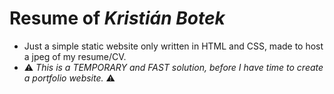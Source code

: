 # Resume of *Kristián Botek*
 - Just a simple static website only written in HTML and CSS, made to host a jpeg of my resume/CV.
 - ⚠️ *This is a TEMPORARY and FAST solution, before I have time to create a portfolio website.* ⚠️
